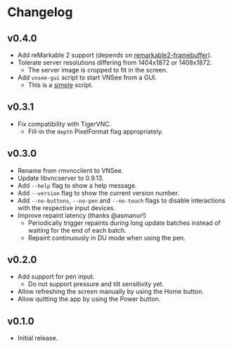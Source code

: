 # Changelog

## v0.4.0

- Add reMarkable 2 support (depends on [remarkable2-framebuffer](https://github.com/ddvk/remarkable2-framebuffer)).
- Tolerate server resolutions differing from 1404x1872 or 1408x1872.
    - The server image is cropped to fit in the screen.
- Add `vnsee-gui` script to start VNSee from a GUI.
    - This is a [simple](https://rmkit.dev/apps/sas) script.

## v0.3.1

- Fix compatibility with TigerVNC.
    - Fill-in the `depth` PixelFormat flag appropriately.

## v0.3.0

- Rename from rmvncclient to VNSee.
- Update libvncserver to 0.9.13.
- Add `--help` flag to show a help message.
- Add `--version` flag to show the current version number.
- Add `--no-buttons`, `--no-pen` and `--no-touch` flags to disable interactions with the respective input devices.
- Improve repaint latency (thanks @asmanur!)
    - Periodically trigger repaints during long update batches instead of waiting for the end of each batch.
    - Repaint continuously in DU mode when using the pen.

## v0.2.0

- Add support for pen input.
    - Do not support pressure and tilt sensitivity yet.
- Allow refreshing the screen manually by using the Home button.
- Allow quitting the app by using the Power button.

## v0.1.0

- Initial release.
